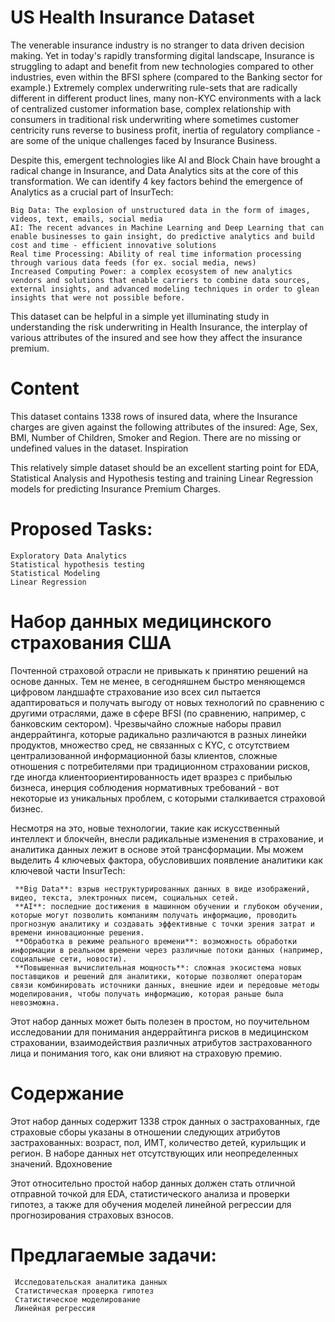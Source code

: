 # US Health Insurance Dataset

The venerable insurance industry is no stranger to data driven decision making. Yet in today's rapidly transforming digital landscape, Insurance is struggling to adapt and benefit from new technologies compared to other industries, even within the BFSI sphere (compared to the Banking sector for example.) Extremely complex underwriting rule-sets that are radically different in different product lines, many non-KYC environments with a lack of centralized customer information base, complex relationship with consumers in traditional risk underwriting where sometimes customer centricity runs reverse to business profit, inertia of regulatory compliance - are some of the unique challenges faced by Insurance Business.

Despite this, emergent technologies like AI and Block Chain have brought a radical change in Insurance, and Data Analytics sits at the core of this transformation. We can identify 4 key factors behind the emergence of Analytics as a crucial part of InsurTech:

    Big Data: The explosion of unstructured data in the form of images, videos, text, emails, social media
    AI: The recent advances in Machine Learning and Deep Learning that can enable businesses to gain insight, do predictive analytics and build cost and time - efficient innovative solutions
    Real time Processing: Ability of real time information processing through various data feeds (for ex. social media, news)
    Increased Computing Power: a complex ecosystem of new analytics vendors and solutions that enable carriers to combine data sources, external insights, and advanced modeling techniques in order to glean insights that were not possible before.

This dataset can be helpful in a simple yet illuminating study in understanding the risk underwriting in Health Insurance, the interplay of various attributes of the insured and see how they affect the insurance premium.

# Content

This dataset contains 1338 rows of insured data, where the Insurance charges are given against the following attributes of the insured: Age, Sex, BMI, Number of Children, Smoker and Region. There are no missing or undefined values in the dataset.
Inspiration

This relatively simple dataset should be an excellent starting point for EDA, Statistical Analysis and Hypothesis testing and training Linear Regression models for predicting Insurance Premium Charges.

# Proposed Tasks:

    Exploratory Data Analytics
    Statistical hypothesis testing
    Statistical Modeling
    Linear Regression


# Набор данных медицинского страхования США

Почтенной страховой отрасли не привыкать к принятию решений на основе данных. Тем не менее, в сегодняшнем быстро меняющемся цифровом ландшафте страхование изо всех сил пытается адаптироваться и получать выгоду от новых технологий по сравнению с другими отраслями, даже в сфере BFSI (по сравнению, например, с банковским сектором). Чрезвычайно сложные наборы правил андеррайтинга, которые радикально различаются в разных линейки продуктов, множество сред, не связанных с KYC, с отсутствием централизованной информационной базы клиентов, сложные отношения с потребителями при традиционном страховании рисков, где иногда клиентоориентированность идет вразрез с прибылью бизнеса, инерция соблюдения нормативных требований - вот некоторые из уникальных проблем, с которыми сталкивается страховой бизнес.

 Несмотря на это, новые технологии, такие как искусственный интеллект и блокчейн, внесли радикальные изменения в страхование, и аналитика данных лежит в основе этой трансформации.  Мы можем выделить 4 ключевых фактора, обусловивших появление аналитики как ключевой части InsurTech:

     **Big Data**: взрыв неструктурированных данных в виде изображений, видео, текста, электронных писем, социальных сетей.
     **AI**: последние достижения в машинном обучении и глубоком обучении, которые могут позволить компаниям получать информацию, проводить прогнозную аналитику и создавать эффективные с точки зрения затрат и времени инновационные решения.
     **Обработка в режиме реального времени**: возможность обработки информации в реальном времени через различные потоки данных (например, социальные сети, новости).
     **Повышенная вычислительная мощность**: сложная экосистема новых поставщиков и решений для аналитики, которые позволяют операторам связи комбинировать источники данных, внешние идеи и передовые методы моделирования, чтобы получать информацию, которая раньше была невозможна.

 Этот набор данных может быть полезен в простом, но поучительном исследовании для понимания андеррайтинга рисков в медицинском страховании, взаимодействия различных атрибутов застрахованного лица и понимания того, как они влияют на страховую премию.

# Содержание

 Этот набор данных содержит 1338 строк данных о застрахованных, где страховые сборы указаны в отношении следующих атрибутов застрахованных: возраст, пол, ИМТ, количество детей, курильщик и регион.  В наборе данных нет отсутствующих или неопределенных значений.
 Вдохновение

 Этот относительно простой набор данных должен стать отличной отправной точкой для EDA, статистического анализа и проверки гипотез, а также для обучения моделей линейной регрессии для прогнозирования страховых взносов.

# Предлагаемые задачи:

     Исследовательская аналитика данных
     Статистическая проверка гипотез
     Статистическое моделирование
     Линейная регрессия
